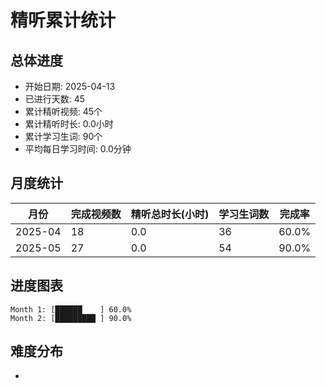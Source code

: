 # 精听累计统计

## 总体进度

- 开始日期: 2025-04-13
- 已进行天数: 45
- 累计精听视频: 45个
- 累计精听时长: 0.0小时
- 累计学习生词: 90个
- 平均每日学习时间: 0.0分钟

## 月度统计

| 月份 | 完成视频数 | 精听总时长(小时) | 学习生词数 | 完成率 |
|-----|-----------|----------------|----------|-------|
| 2025-04 | 18 | 0.0 | 36 | 60.0% |
| 2025-05 | 27 | 0.0 | 54 | 90.0% |

## 进度图表

```
Month 1: [██████    ] 60.0%
Month 2: [█████████ ] 90.0%
```

## 难度分布

- [简单/中等/困难]: 45 (100.0%)